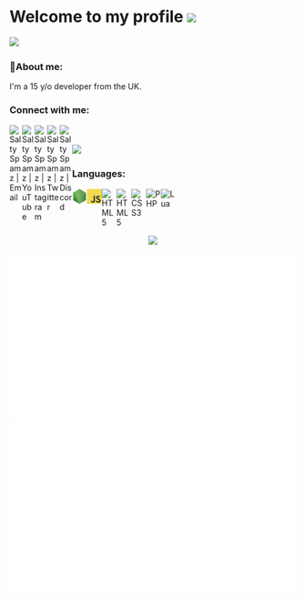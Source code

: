 
Welcome to my profile ![](https://user-images.githubusercontent.com/18350557/176309783-0785949b-9127-417c-8b55-ab5a4333674e.gif)
===============================================================================================================================
<img src="https://komarev.com/ghpvc/?username=Salty-Coder&style=flat&color=red" img/>



### 🚀About me:
I'm a 15 y/o developer from the UK.


### Connect with me:

[<img align="left" alt="Salty Spamz | Email" width="22px" src="https://cdn.jsdelivr.net/npm/simple-icons@v3/icons/gmail.svg" />][email]
[<img align="left" alt="Salty Spamz | YouTube" width="22px" src="https://cdn.jsdelivr.net/npm/simple-icons@v3/icons/youtube.svg" />][youtube]
[<img align="left" alt="Salty Spamz | Instagram" width="22px" src="https://cdn.jsdelivr.net/npm/simple-icons@v3/icons/instagram.svg" />][instagram]
[<img align="left" alt="Salty Spamz | Twitter" width="22px" src="https://cdn.jsdelivr.net/npm/simple-icons@v3/icons/twitter.svg" />][twitter]
[<img align="left" alt="Salty Spamz | Discord" width="22px" src="https://cdn.jsdelivr.net/npm/simple-icons@v3/icons/discord.svg" />][discord]
<br><br>
[<img src="https://img.shields.io/badge/Discord-%235865F2.svg?style=for-the-badge&logo=discord&logoColor=white" />][discord]
<br />

### Languages:

[<img align="left" alt="Node.js" width="26px" src="https://raw.githubusercontent.com/github/explore/80688e429a7d4ef2fca1e82350fe8e3517d3494d/topics/nodejs/nodejs.png" />](https://en.wikipedia.org/wiki/Node.js)
[<img align="left" alt="JavaScript" width="26px" src="https://raw.githubusercontent.com/github/explore/80688e429a7d4ef2fca1e82350fe8e3517d3494d/topics/javascript/javascript.png" />](https://en.wikipedia.org/wiki/JavaScript)
[<img align="left" alt="HTML5" width="26px" src="https://cdn.jsdelivr.net/npm/programming-languages-logos/src/python/python_32x32.png" />](https://en.wikipedia.org/wiki/Python)
[<img align="left" alt="HTML5" width="26px" src="https://cdn.jsdelivr.net/npm/programming-languages-logos/src/html/html_32x32.png" />](https://en.wikipedia.org/wiki/HTML5)
[<img align="left" alt="CSS3" width="26px" src="https://cdn.jsdelivr.net/npm/programming-languages-logos/src/css/css_32x32.png" />](https://en.wikipedia.org/wiki/CSS)
[<img align="left" alt="PHP" width="26px" src="https://cdn.jsdelivr.net/npm/programming-languages-logos/src/php/php_32x32.png" />](https://en.wikipedia.org/wiki/PHP)
[<img align="left" alt="Lua" width="26px" src="https://cdn.jsdelivr.net/npm/programming-languages-logos/src/lua/lua_32x32.png" />](https://en.wikipedia.org/wiki/Wikipedia:Lua)


<br />
<br />
<br />
<br />


  
<p align="center">
  <img src="https://github-readme-stats.vercel.app/api?username=Salty-Coder&show_icons=true&theme=tokyonight"/>
</p>



<div align="center">

  <a>
    <img src="https://raw.githubusercontent.com/Salty-Coder/github-stats-transparent/output/generated/overview.svg"/>
  </a>
  <a>
    <img src="https://raw.githubusercontent.com/Salty-Coder/github-stats-transparent/output/generated/languages.svg"/>
  </a>
  
</div>









[email]: mailto:salty@saltyspamz.xyz
[twitter]: https://twitter.com/saltyspamz
[youtube]: https://youtube.com/SaltySpamz
[instagram]: https://instagram.com/saltyspamzyt
[discord]: https://discordapp.com/users/409250840571019264/
